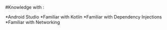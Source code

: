 #Knowledge with :

*Android Studio
*Familiar with Kotlin
*Familiar with Dependency Injections
*Familiar with Networking
